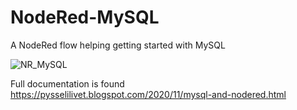 # NodeRed-MySQL
A NodeRed flow helping getting started with MySQL

![NR_MySQL](https://user-images.githubusercontent.com/16189982/99956262-08b6d700-2d86-11eb-82ee-383930de69f7.png)

Full documentation is found https://pysselilivet.blogspot.com/2020/11/mysql-and-nodered.html
